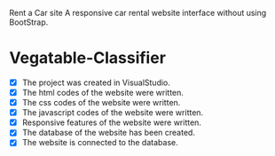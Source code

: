 Rent a Car site A responsive car rental website interface without using BootStrap.
# Vegatable-Classifier 

- [x] The project was created in VisualStudio.
- [x] The html codes of the website were written.
- [x] The css codes of the website were written.
- [x] The javascript codes of the website were written.
- [x] Responsive features of the website were written.
- [x] The database of the website has been created.
- [x] The website is connected to the database.